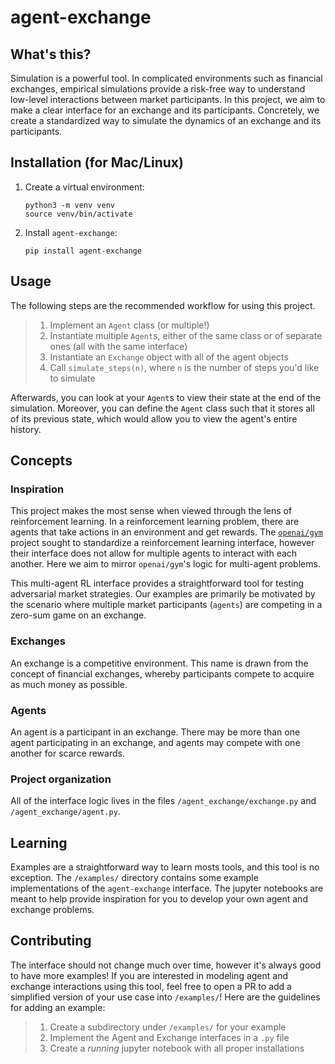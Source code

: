 # agent-exchange

## What's this?
Simulation is a powerful tool. In complicated environments such as financial exchanges, empirical simulations provide a risk-free way to understand low-level interactions between market participants. In this project, we aim to make a clear interface for an exchange and its participants. Concretely, we create a standardized way to simulate the dynamics of an exchange and its participants. 

## Installation (for Mac/Linux)
1. Create a virtual environment: 
    ```
    python3 -m venv venv
    source venv/bin/activate
    ```
2. Install `agent-exchange`:
    ```
    pip install agent-exchange
    ```

## Usage
The following steps are the recommended workflow for using this project.
> 1. Implement an `Agent` class (or multiple!)
> 2. Instantiate multiple `Agent`s, either of the same class or of separate ones (all with the same interface)
> 3. Instantiate an `Exchange` object with all of the agent objects
> 4. Call `simulate_steps(n)`, where `n` is the number of steps you'd like to simulate

Afterwards, you can look at your `Agent`s to view their state at the end of the simulation. Moreover, you can define the `Agent` class such that it stores all of its previous state, which would allow you to view the agent's entire history.


## Concepts

### Inspiration
This project makes the most sense when viewed through the lens of reinforcement learning. In a reinforcement learning problem, there are agents that take actions in an environment and get rewards. The [`openai/gym`](https://github.com/openai/gym) project sought to standardize a reinforcement learning interface, however their interface does not allow for multiple agents to interact with each another. Here we aim to mirror `openai/gym`'s logic for multi-agent problems.

This multi-agent RL interface provides a straightforward tool for testing adversarial market strategies. Our examples are primarily be motivated by the scenario where multiple market participants (`agents`) are competing in a zero-sum game on an exchange.

### Exchanges
An exchange is a competitive environment. This name is drawn from the concept of financial exchanges, whereby participants compete to acquire as much money as possible.

### Agents
An agent is a participant in an exchange. There may be more than one agent participating in an exchange, and agents may compete with one another for scarce rewards.

### Project organization
All of the interface logic lives in the files `/agent_exchange/exchange.py` and `/agent_exchange/agent.py`.

## Learning
Examples are a straightforward way to learn mosts tools, and this tool is no exception. The `/examples/` directory contains some example implementations of the `agent-exchange` interface. The jupyter notebooks are meant to help provide inspiration for you to develop your own agent and exchange problems.

## Contributing
The interface should not change much over time, however it's always good to have more examples! If you are interested in modeling agent and exchange interactions using this tool, feel free to open a PR to add a simplified version of your use case into `/examples/`! Here are the guidelines for adding an example:
> 1. Create a subdirectory under `/examples/` for your example
> 2. Implement the Agent and Exchange interfaces in a `.py` file
> 3. Create a *running* jupyter notebook with all proper installations


